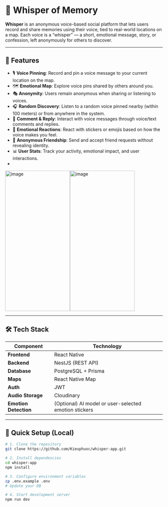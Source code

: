 # 📍 Whisper of Memory

**Whisper** is an anonymous voice-based social platform that lets users record and share memories using their voice, tied to real-world locations on a map. Each voice is a “whisper” — a short, emotional message, story, or confession, left anonymously for others to discover.

---

## 🚀 Features

- 🎙️ **Voice Pinning**: Record and pin a voice message to your current location on the map.
- 🗺️ **Emotional Map**: Explore voice pins shared by others around you.
- 🎭 **Anonymity**: Users remain anonymous when sharing or listening to voices.
- 🎧 **Random Discovery**: Listen to a random voice pinned nearby (within 100 meters) or from anywhere in the system.
- 💬 **Comment & Reply**: Interact with voice messages through voice/text comments and replies.
- 🧡 **Emotional Reactions**: React with stickers or emojis based on how the voice makes you feel.
- 👥 **Anonymous Friendship**: Send and accept friend requests without revealing identity.
- 📊 **User Stats**: Track your activity, emotional impact, and user interactions.
- 
<img width="207" height="448" alt="image" src="https://github.com/user-attachments/assets/36eb3498-13cc-46c8-ae0a-cd16bdfe25a8" /><img width="207" height="448" alt="image" src="https://github.com/user-attachments/assets/de49b0ac-4445-4983-b2f2-2065b6926f92" />


---

## 🛠️ Tech Stack

| Component     | Technology            |
|---------------|------------------------|
| **Frontend**  | React Native           |
| **Backend**   | NestJS (REST API)      |
| **Database**  | PostgreSQL + Prisma    |
| **Maps**      | React Native Map       |
| **Auth**      | JWT                    |
| **Audio Storage** | Cloudinary              |
| **Emotion Detection** | (Optional) AI model or user-selected emotion stickers |

---

## 🏁 Quick Setup (Local)

```bash
# 1. Clone the repository
git clone https://github.com/Kieuphuoc/whisper-app.git

# 2. Install dependencies
cd whisper-app
npm install

# 3. Configure environment variables
cp .env.example .env
# Update your DB

# 4. Start development server
npm run dev
